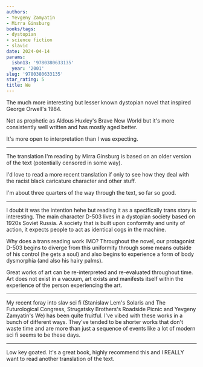```yaml
---
authors:
- Yevgeny Zamyatin
- Mirra Ginsburg
books/tags:
- dystopian
- science fiction
- slavic
date: 2024-04-14
params:
  isbn13: '9780380633135'
  year: '2001'
slug: '9780380633135'
star_rating: 5
title: We
---
```


The much more interesting but lesser known dystopian novel that inspired George Orwell's 1984.

Not as prophetic as Aldous Huxley's Brave New World but it's more consistently well written and has mostly aged better.

It's more open to interpretation than I was expecting.

<!--more-->

---

The translation I'm reading by Mirra Ginsburg is based on an older version of the text (potentially censored in some way).

I'd love to read a more recent translation if only to see how they deal with the racist black caricature character and other stuff.

I'm about three quarters of the way through the text, so far so good.

---

I doubt it was the intention hehe but reading it as a specifically trans story is interesting. The main character D-503 lives in a dystopian society based on 1920s Soviet Russia. A society that is built upon conformity and unity of action, it expects people to act as identical cogs in the machine.

Why does a trans reading work IMO? Throughout the novel, our protagonist D-503 begins to diverge from this uniformity through some means outside of his control (he gets a soul) and also begins to experience a form of body dysmorphia (and also his hairy palms).

Great works of art can be re-interpreted and re-evaluated throughout time. Art does not exist in a vacuum, art exists and manifests itself within the experience of the person experiencing the art.

---

My recent foray into slav sci fi (Stanislaw Lem's Solaris and The Futurological Congress, Strugatsky Brothers's Roadside Picnic and Yevgeny Zamyatin's We) has been quite fruitful. I've vibed with these works in a bunch of different ways. They've tended to be shorter works that don't waste time and are more than just a sequence of events like a lot of modern sci fi seems to be these days.

---

Low key goated. It's a great book, highly recommend this and I REALLY want to read another translation of the text.